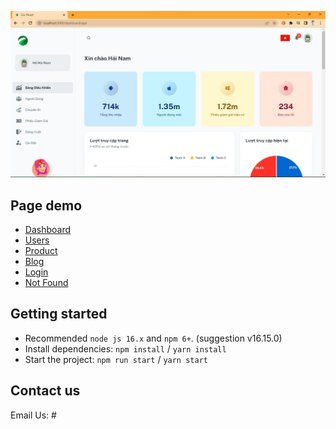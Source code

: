 ![preview](public/assets/preview.jpg)
## Page demo
- [Dashboard](https://cocphuot.site/dashboard/app)
- [Users](https://cocphuot.site/dashboard/user)
- [Product](https://cocphuot.site/dashboard/products)
- [Blog](https://cocphuot.site/dashboard/blog)
- [Login](https://cocphuot.site/login)
- [Not Found](https://cocphuot.site/404)

## Getting started

- Recommended `node js 16.x` and `npm 6+`. (suggestion v16.15.0)
- Install dependencies: `npm install` / `yarn install`
- Start the project: `npm run start` / `yarn start`

## Contact us

Email Us: #
